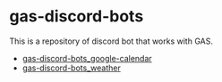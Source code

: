 # gas-discord-bots

This is a repository of discord bot that works with GAS.

- [gas-discord-bots_google-calendar](https://github.com/nabeliwo/gas-discord-bots/tree/main/bots/google-calendar)
- [gas-discord-bots_weather](https://github.com/nabeliwo/gas-discord-bots/tree/main/bots/weather)
